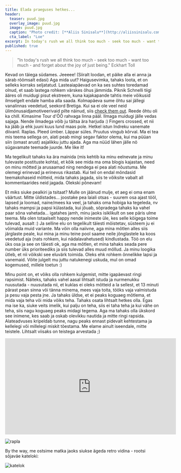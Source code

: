```yaml
---
title: Elada praeguses hetkes...
header:
  teaser: puud.jpg
  overlay_image: puud.jpg
  image: puud.jpg
  caption: "Photo credit: [**Aliis Sinisalu**](http://aliissinisalu.com)"
  cta_label: "Loe"
excerpt: In today's rush we all think too much - seek too much - want too much - and forget about the joy of just being. Eckhart Toll
published: true
---
```

> "In today's rush we all think too much - seek too much - want too much - and forget about the joy of just being." Eckhart Toll

Kevad on täiega südames. Jeeeee! (Siiralt loodan, et päike alla ei anna ja särab rõõmsalt edasi)
Aga mida uut? Haigusevimka, tahaks loota, et on selleks korraks seljatatud. Lasteaiapäevad on ka ses suhtes toredamad olnud, et saab lastega rohkem värskes õhus jämmida. Piknik Schnelli tiigi ääres oli muidugi pisut ekstreem, kuna kajakapande tahtis meie võikusid ilmselgelt endale hamba alla saada. Kolmapäeva sume õhtu sai jällegi vanalinnas veedetud, seekord Bretiga. Kui sa ei ole veel neid ülimõnusaidjamotiveerivaid pilte näinud, siis [check them out](http://aliissinisalu.com/portfolio/for-your-motivation-bret-schar/). Reede õhtu oli ka chill. Kimasime Tour d'ÖÖ rahvaga linna pääl. Ilmaga muidugi jälle vedas sajaga. Nende ilmadega võib ju täitsa ära harjuda :) Fingers crossed, et nii ka jääb ja ehk juuni kuus lund maas pole. Hetkel istun Indreku vanemate diivanil. Raplas. Pleed ümber. Läppar süles. Pruutus vingub kõrval. Ma ei tea mis teema sellega on, alati peab mingi segav faktor olema, kui ma püüan siin (omast arust) asjalikku juttu ajada. Aga ma nüüd lähen jälle nö sügavamate teemade juurde. Me like it!

Ma tegelikult tahaks ka ära mainida (mis kehtib ka minu eelnevate ja minu tulevaste postituste kohta), et kõik see mida ma oma blogis kajastan, need on minu mõtted ja arusaamad ning nendega ei pea alati nõustuma. Me olemegi erinevad ja erinevus rikastab. Kui teil on endal mõndasid teemakohaseid mõtteid, mida tahaks jagada, siis te võiksite vabalt all kommentaarides neid jagada. Olekski põnevam!

Et miks siuke pealkiri ja tsitaat? Mulle on jäänud mulje, et aeg ei oma enam väärtust. Mitte üldistades... joostake pea laiali otsas - suurem osa ajast tööl, lapsed ja loomad, naine/mees ka veel, ja tahaks oma hobiga ka tegeleda, nv tahaks mampsi ja papsi külastada, kui jõuab, sõpradega tahaks ka vahel paar sõna vahetada... igatahes jamh, minu jaoks isiklikult on see päris ulme teema. Ma olen totaalselt happy nende inimeste üle, kes selle kõigega toime tulevad, ausalt :) Ja selline elu on tegelikult täiesti mõistetav, süsteem ju ei võimalda muid variante. Ma võin olla naiivne, aga mina mõtlen alles siis järglaste peale, kui mina ja minu teine pool saame neile jõnglastele ka koos veedetud aja (nats rohkem, kui nädalavahetused) kindlustada. Töö on elu üks osa ja see on täiesti ok, aga ma mõtlen, et mina tahaks seada pere number üks prioriteediks ja siis tulevad alles muud möllud. Ja minu loogika ütleb, et nii võikski see eluvärk toimida. Oleks ehk rohkem õnnelikke lapsi ja vanemaid. Võite julgelt mu juttu natukenegi uskuda, mul on omad kogemused, millele toetun :)

Minu point on, et võiks olla rohkem kulgemist, mitte igapäevast ringi rapsimist. Näiteks, tahaks vahel aasal lihtsalt istuda ja nurmenukku nuusutada - nuusutada nii, et kuklas ei oleks mõtteid a la sellest, et 13 minuti pärast pean sinna või tänna minema, mees vaja toita, tööks vaja valmistuda ja pesu vaja pesta jne. Ja tahaks üldse, et ei peaks koguaeg mõtlema, et mida vaja teha või mida võiks teha. Tahaks osata lihtsalt hetkes olla. Egas ma ise ka, siuke veits imelik, kui palju on teha, siis ei taha teha ja kui vähe on teha, siis nagu koguaeg peaks midagi tegema. Aga ma tahaks olla ükskord see inimene, kes saab ja oskab olevikku nautida ja mitte ringi rapsida. Alateadvuses kripeldab tunne, nagu peaks ennast pidevalt kehtestama ja kellelegi või millelegi miskit tõestama. Me elame ainult iseendale, mitte teistele. Lihtsalt viisaks on teistega arvestada ;)

<iframe width="560" height="315" src="https://www.youtube.com/embed/QDCzmc4IVMQ?list=PLD0B59BEB741B9147" frameborder="0" allowfullscreen></iframe>

![rapla]({{site.baseurl}}/images/rapla.jpg)

By the way, me ostsime matka jaoks siukse ägeda retro vidina - rootsi sõjaväe kateloki:

![katelok]({{site.baseurl}}/images/katelok.jpg)

